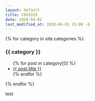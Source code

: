 ```yaml
---
layout: default
title: COVID19
date: 2020-04-01
last_modified_at: 2020-04-01 15:00 -6
---
```


{% for category in site.categories %}
  <h3>{{ category }}</h3>
  <ul>
    {% for post in category[0] %}
      <li><a href="{{ post.url }}">{{ post.title }}</a></li>
    {% endfor %}
  </ul>
{% endfor %}

test